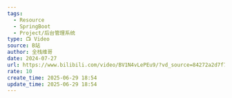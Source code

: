```yaml
---
tags:
  - Resource
  - SpringBoot
  - Project/后台管理系统
type: 📺 Video
source: B站
author: 全栈维哥
date: 2024-07-27
url: https://www.bilibili.com/video/BV1N4vLePEu9/?vd_source=84272a2d7f72158b38778819be5bc6ad
rate: 10
create_time: 2025-06-29 18:54
update_time: 2025-06-29 18:54
---
```

